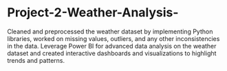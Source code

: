 # Project-2-Weather-Analysis-
Cleaned and preprocessed the weather dataset by implementing Python libraries, worked on missing values, outliers, and any other inconsistencies in the data. Leverage Power BI for advanced data analysis on the weather dataset and created interactive dashboards and visualizations to highlight trends and patterns.
